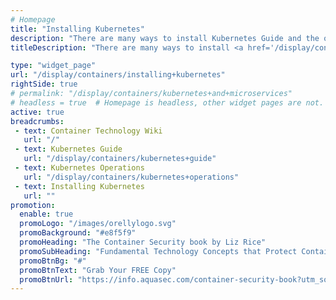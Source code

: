 ```yaml
---
# Homepage
title: "Installing Kubernetes"
description: "There are many ways to install Kubernetes Guide and the obvious starting point is the setup section, but the installation process can sometimes be a challenge. This page gathers resources about how to install Kubernetes on various environments like Ubuntu, Windows and CentOS."
titleDescription: "There are many ways to install <a href='/display/containers/kubernetes+guide'>Kubernetes Guide</a> and the obvious starting point is the setup section, but the installation process can sometimes be a challenge. This page gathers resources about how to <a href='/display/containers/kubernetes+helm+101'>Kubernetes </a> Kubernetes on various environments like Ubuntu, Windows and CentOS." 

type: "widget_page"
url: "/display/containers/installing+kubernetes" 
rightSide: true 
# permalink: "/display/containers/kubernetes+and+microservices"
# headless = true  # Homepage is headless, other widget pages are not.
active: true
breadcrumbs:
 - text: Container Technology Wiki
   url: "/"
 - text: Kubernetes Guide
   url: "/display/containers/kubernetes+guide"
 - text: Kubernetes Operations
   url: "/display/containers/kubernetes+operations"
 - text: Installing Kubernetes
   url: ""
promotion:
  enable: true
  promoLogo: "/images/orellylogo.svg"
  promoBackground: "#e8f5f9"
  promoHeading: "The Container Security book by Liz Rice"
  promoSubHeading: "Fundamental Technology Concepts that Protect Containerized Applications"
  promoBtnBg: "#"
  promoBtnText: "Grab Your FREE Copy"
  promoBtnUrl: "https://info.aquasec.com/container-security-book?utm_source=wiki"
---
```


